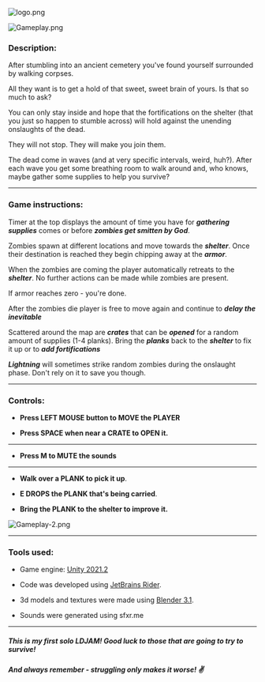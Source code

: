 ![logo.png](///raw/8f2/9/z/496e4.png)

![Gameplay.png](///raw/8f2/9/z/496df.png)


### Description:

After stumbling into an ancient cemetery you've found yourself surrounded by walking corpses. 

All they want is to get a hold of that sweet, sweet brain of yours. Is that so much to ask?

You can only stay inside and hope that the fortifications on the shelter (that you just so happen to stumble across) will hold against the unending onslaughts of the dead.

They will not stop. They will make you join them.

The dead come in waves (and at very specific intervals, weird, huh?). After each wave you get some breathing room to walk around and, who knows, maybe gather some supplies to help you survive?

-----

### Game instructions:

Timer at the top displays the amount of time you have for ***gathering supplies*** comes or before ***zombies get smitten by God***.

Zombies spawn at different locations and move towards the ***shelter***. Once their destination is reached they begin chipping away at the ***armor***.

When the zombies are coming the player automatically retreats to the ***shelter***. No further actions can be made while zombies are present.

If armor reaches zero - you're done.

After the zombies die player is free to move again and continue to ***delay the inevitable***

Scattered around the map are ***crates*** that can be ***opened*** for a random amount of supplies (1-4 planks). Bring the ***planks*** back to the ***shelter*** to fix it up or to ***add fortifications***

***Lightning*** will sometimes strike random zombies during the onslaught phase. Don't rely on it to save you though.

----

### Controls:

* **Press LEFT MOUSE button to MOVE the PLAYER**

* **Press SPACE when near a CRATE to OPEN it.**

----

* **Press M to MUTE the sounds**

----

* **Walk over a PLANK to pick it up**. 



* **E DROPS the PLANK that's being carried**.



* **Bring the PLANK to the shelter to improve it.** 

![Gameplay-2.png](///raw/8f2/9/z/496e9.png)


----

 ### Tools used:

 * Game engine: [Unity 2021.2](https://unity.com/)

 * Code was developed using [JetBrains Rider](https://www.jetbrains.com/rider/).

 * 3d models and textures were made using [Blender 3.1](https://www.blender.org/).

 * Sounds were generated using sfxr.me

 ----


##### This is my first solo LDJAM! Good luck to those that are going to try to survive! 

##### And always remember - struggling only makes it worse! :v: 
